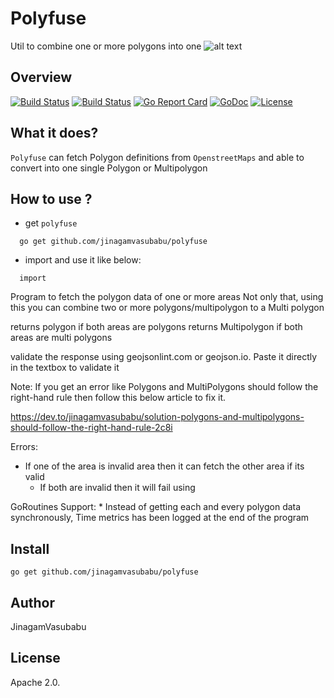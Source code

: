 # Polyfuse
Util to combine one or more polygons into one
![alt text](https://github.com/jinagamvasubabu/polyfuse/blob/master/images/polyfuse.png?raw=true)
## Overview 
[![Build Status](https://travis-ci.org/jinagamvasubabu/polyfuse.svg?branch=master)](https://travis-ci.org/jinagamvasubabu/polyfuse)
[![Build Status](https://circleci.com/gh/jinagamvasubabu/polyfuse.svg?style=svg)](https://circleci.com/gh/jinagamvasubabu/polyfuse)
[![Go Report Card](https://goreportcard.com/badge/github.com/jinagamvasubabu/polyfuse)](https://goreportcard.com/report/github.com/jinagamvasubabu/polyfuse)
[![GoDoc](https://godoc.org/github.com/jinagamvasubabu/polyfuse?status.svg)](https://godoc.org/github.com/jinagamvasubabu/polyfuse) 
[![License](https://img.shields.io/badge/License-Apache%202.0-blue.svg)](https://opensource.org/licenses/Apache-2.0)

## What it does?
`Polyfuse` can fetch Polygon definitions from `OpenstreetMaps` and able to convert into one single Polygon or Multipolygon

## How to use ?
* get `polyfuse`
```
  go get github.com/jinagamvasubabu/polyfuse
  ```
* import and use it like below:
```
  import 
```
Program to fetch the polygon data of one or more areas
Not only that, using this you can combine two or more polygons/multipolygon to a Multi polygon

returns polygon if both areas are polygons
  returns Multipolygon if both areas are multi polygons

  validate the response using geojsonlint.com or geojson.io. Paste it directly in the textbox to validate it

 Note: If you get an error like Polygons and MultiPolygons should follow the right-hand rule then follow this below article to fix it.

  https://dev.to/jinagamvasubabu/solution-polygons-and-multipolygons-should-follow-the-right-hand-rule-2c8i

 Errors:
   * If one of the area is invalid area then it can fetch the other area if its valid
     * If both are invalid then it will fail using

 GoRoutines Support:
     * Instead of getting each and every polygon data synchronously, Time metrics has been logged at the end of the program


## Install

```
go get github.com/jinagamvasubabu/polyfuse
```

## Author

JinagamVasubabu

## License

Apache 2.0.
